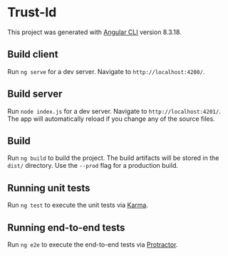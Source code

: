 # Trust-Id

This project was generated with [Angular CLI](https://github.com/angular/angular-cli) version 8.3.18.

## Build client

Run `ng serve` for a dev server. Navigate to `http://localhost:4200/`. 

## Build server

Run `node index.js` for a dev server. Navigate to `http://localhost:4201/`. The app will automatically reload if you change any of the source files.

## Build

Run `ng build` to build the project. The build artifacts will be stored in the `dist/` directory. Use the `--prod` flag for a production build.

## Running unit tests

Run `ng test` to execute the unit tests via [Karma](https://karma-runner.github.io).

## Running end-to-end tests

Run `ng e2e` to execute the end-to-end tests via [Protractor](http://www.protractortest.org/).
